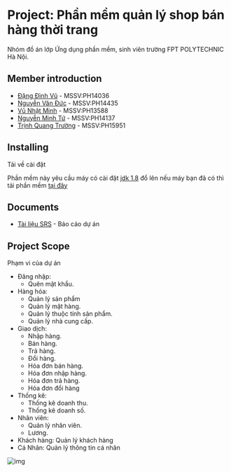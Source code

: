 # Project: Phần mềm quản lý shop bán hàng thời trang


Nhóm đồ án lớp Ứng dụng phần mềm, sinh viên trường FPT POLYTECHNIC Hà Nội.

## Member introduction

* [Đặng Đình Vũ](https://www.facebook.com/DangDinhVu221) - MSSV:PH14036
* [Nguyễn Văn Đức](https://www.facebook.com/BoyIT2509) - MSSV:PH14435
* [Vũ Nhật Minh](https://www.facebook.com/profile.php?id=100009524366210) - MSSV:PH13588
* [Nguyễn Minh Tứ](https://www.facebook.com/minhfourr) - MSSV:PH14137
* [Trịnh Quang Trường](https://www.facebook.com/Neyu.00) - MSSV:PH15951


## Installing

Tải về cài đặt

Phần mềm này yêu cầu máy có cài đặt [jdk 1.8](https://www.oracle.com/java/technologies/downloads/) đổ lên
nếu máy bạn đã có thì tải phần mềm [tại đây](https://github.com/SpringMike/Fashion-store-management/releases/download/V1.5_OpenBeta/ITShopSetup.zip)

## Documents

* [Tài liệu SRS](https://drive.google.com/file/d/1i68MCoZ86uGJx954RZahKq5vIos62Cpu/view?usp=sharing) - Báo cáo dự án

## Project Scope

Phạm vi của dự án

- Đăng nhập:
  - Quên mật khẩu.
- Hàng hóa:
  - Quản lý sản phẩm
  - Quản lý mặt hàng.
  - Quản lý thuộc tính sản phẩm.
  - Quản lý nhà cung cấp.
- Giao dịch:
  - Nhập hàng.
  - Bán hàng.
  - Trả hàng.
  - Đổi hàng.
  - Hóa đơn bán hàng.
  - Hóa đơn nhập hàng.
  - Hóa đơn trả hàng.
  - Hóa đơn đổi hàng
- Thống kê:
  - Thống kê doanh thu.
  - Thống kê doanh số.
- Nhân viên:
  - Quản lý nhân viên.
  - Lương.
- Khách hàng: Quản lý khách hàng
- Cá Nhân: Quản lý thông tin cá nhân


![img](https://github.com/SpringMike/Fashion-store-management/blob/master/Anh.png)

  


